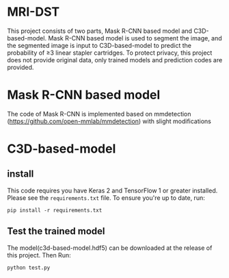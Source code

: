 # MRI-DST
This project consists of two parts, Mask R-CNN based model and C3D-based-model. Mask R-CNN based model is used to segment the image, and the segmented image is input to C3D-based-model to predict the probability of ≥3 linear stapler cartridges.
To protect privacy, this project does not provide original data, only trained models and prediction codes are provided.

# Mask R-CNN based model
The code of Mask R-CNN is implemented based on mmdetection (https://github.com/open-mmlab/mmdetection) with slight modifications


# C3D-based-model
## install 

This code requires you have Keras 2 and TensorFlow 1 or greater installed. Please see the `requirements.txt` file. To ensure you're up to date, run:

`pip install -r requirements.txt`

## Test the trained model
The model(c3d-based-model.hdf5) can be downloaded at the release of this project. Then Run:

`python test.py`
